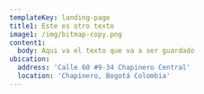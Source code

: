 ```yaml
---
templateKey: landing-page
title1: Este es otro texto
image1: /img/bitmap-copy.png
content1:
  body: Aqui va el texto que va a ser guardado
ubication:
  address: 'Calle 60 #9-34 Chapinero Central'
  location: 'Chapinero, Bogotá Colombia'
---
```


